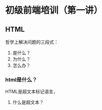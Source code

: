 # 初级前端培训（第一讲）

## HTML

哲学上解决问题的三段式：

1. 是什么？
2. 为什么？
3. 怎么办？

### html是什么？

HTML是超文本标记语言，

1. 什么是超文本？




